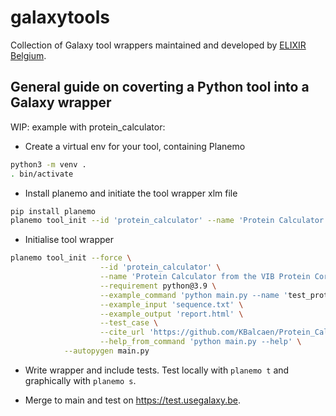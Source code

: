 # galaxytools


Collection of Galaxy tool wrappers maintained and developed by [ELIXIR Belgium](https://www.elixir-belgium.org/).


## General guide on coverting a Python tool into a Galaxy wrapper

WIP: example with protein_calculator:

- Create a virtual env for your tool, containing Planemo

```sh
python3 -m venv .
. bin/activate
```

- Install planemo and initiate the tool wrapper xlm file
```sh
pip install planemo
planemo tool_init --id 'protein_calculator' --name 'Protein Calculator from the VIB Protein Core'
``` 

- Initialise tool wrapper
```sh
planemo tool_init --force \
                    --id 'protein_calculator' \
                    --name 'Protein Calculator from the VIB Protein Core' \
                    --requirement python@3.9 \
                    --example_command 'python main.py --name 'test_prot1' --sequence "LLLLLLEEEEEVVVVV"' \
                    --example_input 'sequence.txt' \
                    --example_output 'report.html' \
                    --test_case \
                    --cite_url 'https://github.com/KBalcaen/Protein_Calculator' \
                    --help_from_command 'python main.py --help' \
		    --autopygen main.py
```

- Write wrapper and include tests. Test locally with `planemo t` and graphically with `planemo s`.

- Merge to main and test on https://test.usegalaxy.be.  
